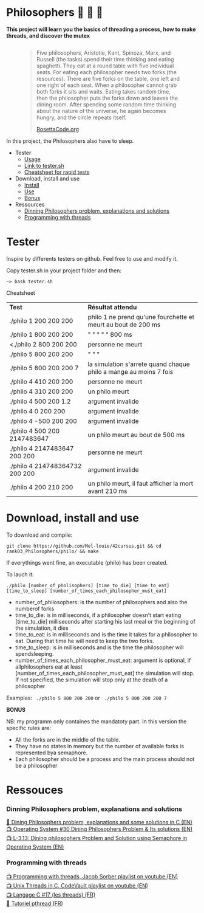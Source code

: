 # Philosophers 🧵 📜    🚧 

<b>This project will learn you the basics of threading a process, how to make threads, and discover the mutex</b>


<img src=""
     alt="">

<figure>
	<blockquote>
		<p>Five philosophers, Aristotle, Kant, Spinoza, Marx, and Russell (the tasks) spend their time thinking and eating spaghetti. They eat at a round table with five individual seats. For eating each philosopher needs two forks (the resources). There are five forks on the table, one left and one right of each seat. When a philosopher cannot grab both forks it sits and waits. Eating takes random time, then the philosopher puts the forks down and leaves the dining room. After spending some random time thinking about the nature of the universe, he again becomes hungry, and the circle repeats itself.</p>
		<a href="https://rosettacode.org/wiki/Dining_philosophers">RosettaCode.org</a>
	</blockquote>
</figure>

In this project, the Philosophers also have to sleep.

- Tester
	- <a href="#uset">Usage</a>
	- <a href="https://github.com/Mel-louie/42cursus/blob/main/rank03_Philosophers/newPhilo/tester.sh">Link to tester.sh</a>
	- <a href="#cheatsheet">Cheatsheet for rapid tests</a>
- Download, install and use
	- <a href="#instal">Install</a>
	- <a href="#play">Use</a>
	- <a href="#bonus">Bonus</a>
- Ressources
	- <a href="#problem">Dinning Philosophers problem, explanations and solutions</a>
	- <a href="#thread">Programming with threads</a>


# Tester

Inspire by differents testers on github.
Feel free to use and modify it.
<div id=uset></div></a>
Copy tester.sh in your project folder and then:

```
~> bash tester.sh

```

<div id=cheatsheet></div></a>Cheatsheet
<table>
    <tr>
        <td><b>Test</b></td>
        <td><b>Résultat attendu</b></td>
    </tr>
    <tr>
        <td>./philo 1 200 200 200</td>
        <td>philo 1 ne prend qu'une fourchette et meurt au bout de 200 ms</td>
    </tr>
    <tr>
        <td>./philo 1 800 200 200</td>
        <td>	"			"			"		"			"	800 ms</td>
    </tr>
    <tr>
        <td><./philo 2 800 200 200</td>
        <td>personne ne meurt</td>
    </tr>
    <tr>
        <td>./philo 5 800 200 200 </td>
        <td>	"	"	"</td>
    </tr>
    <tr>
        <td>./philo 5 800 200 200 7</td>
        <td>la simulation s'arrete quand chaque philo a mange au moins 7 fois</td>
    </tr>
    <tr>
        <td>./philo 4 410 200 200</td>
        <td>personne ne meurt</td>
    </tr>
    <tr>
        <td>./philo 4 310 200 200</td>
        <td>un philo meurt</td>
    </tr>
    <tr>
        <td>./philo 4 500 200 1.2</td>
        <td>argument invalide</td>
    </tr>
    <tr>
        <td>./philo 4 0 200 200</td>
        <td>argument invalide</td>
    </tr>
    <tr>
        <td>./philo 4 -500 200 200 </td>
        <td>argument invalide</td>
    </tr>
    <tr>
        <td>./philo 4 500 200 2147483647</td>
        <td>un philo meurt au bout de 500 ms</td>
    </tr>
    <tr>
        <td>./philo 4 2147483647 200 200</td>
        <td>personne ne meurt</td>
    </tr>
    <tr>
        <td>./philo 4 214748364732 200 200</td>
        <td>argument invalide</td>
    </tr>
    <tr>
        <td>./philo 4 200 210 200</td>
        <td>un philo meurt, il faut afficher la mort avant 210 ms</td>
    </tr>
</table>

# Download, install and use

<div id=instal></div></a>To download and compile:

```git clone https://github.com/Mel-louie/42cursus.git && cd rank03_Philosophers/philo/ && make```

If everythings went fine, an executable (philo) has been created.

<div id=play></div>To lauch it:

```./philo [number_of_pholisophers] [time_to_die] [time_to_eat] [time_to_sleep] [number_of_times_each_philosopher_must_eat]```

- number_of_philosophers: is the number of philosophers and also the numberof forks
- time_to_die: is in milliseconds, if a philosopher doesn’t start eating [time_to_die] milliseconds after starting his last meal or the beginning of the simulation, it dies
- time_to_eat: is in milliseconds and is the time it takes for a philosopher to eat. During that time he will need to keep the two forks.
- time_to_sleep: is in milliseconds and is the time the philosopher will spendsleeping.
- number_of_times_each_philosopher_must_eat: argument is optional, if allphilosophers eat at least [number_of_times_each_philosopher_must_eat] the simulation will stop. If not specified, the simulation will stop only at the death of a philosopher

Examples:
``` ./philo 5 800 200 200```
or
``` ./philo 5 800 200 200 7```

<div id=bonus></div><b>BONUS</b>

NB: my programm only containes the mandatoty part.
In this version the specific rules are:
- All the forks are in the middle of the table.
- They have no states in memory but the number of available forks is represented bya semaphore.
- Each philosopher should be a process and the main process should not be a philosopher

# Ressouces

<h3><div id=problem></div>Dinning Philosophers problem, explanations and solutions</h3>

<a href="https://sites.cs.ucsb.edu/~rich/class/old.cs170/notes/DiningPhil/index.html">📄 Dining Philosophers problem, explanations and some solutions in C (EN)</a><br />
<a href="https://www.youtube.com/watch?v=syMOLWlGjNg">📺 Operating System #30 Dining Philosophers Problem & Its solutions (EN)</a><br />
<a href="https://www.youtube.com/watch?v=HHoB2t_B6MI">📺 L-3.13: Dining philosophers Problem and Solution using Semaphore in Operating System (EN)</a><br />

<h3><div id=thread></div>Programming with threads</h3>

<a href="https://www.youtube.com/playlist?list=PL9IEJIKnBJjFZxuqyJ9JqVYmuFZHr7CFM">📺 Programming with threads, Jacob Sorber playlist on youtube (EN)</a><br />
<a href="https://www.youtube.com/playlist?list=PLfqABt5AS4FmuQf70psXrsMLEDQXNkLq2">📺 Unix Threads in C, CodeVault playlist on youtube (EN)</a><br />
<a href="https://youtu.be/o_GbRujGCnM">📺 Langage C #17 (les threads) (FR)</a><br />
<a href="https://franckh.developpez.com/tutoriels/posix/pthreads/">📄 Tutoriel pthread (FR)</a><br />
<a href=""></a><br />
<a href=""></a><br />
<a href=""></a><br />